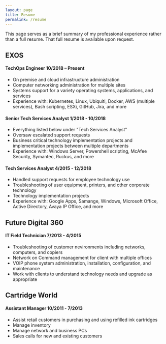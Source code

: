 ```yaml
---
layout: page
title: Resume
permalink: /resume
---
```


This page serves as a brief summary of my professional experience rather than a full resume. That full resume is available upon request.
  
  
## EXOS
#### TechOps Engineer 10/2018 – Present
 * On premise and cloud infrastructure administration
 * Computer networking administration for multiple sites
 * Systems support for a variety operating systems, applications, and services
 * Experience with: Kubernetes, Linux, Ubiquiti, Docker, AWS (multiple services), Bash scripting, ESXi, GitHub, Jira, and more

#### Senior Tech Services Analyst 1/2018 - 10/2018
 * Everything listed below under "Tech Services Analyst"
 * Oversaw escalated support requests
 * Business critical technology implementation projects and implementation projects  between multiple departments
 * Experience with: Windows Server, Powershell scripting, McAfee Security, Symantec, Ruckus, and more

#### Tech Services Analyst 4/2015 - 12/2018
 * Handled support requests for employee technology use
 * Troubleshooting of user equipment, printers, and other corporate technology
 * Technology implementation projects
 * Experience with: Google Apps, Samange, Windows, Microsoft Office, Active Directory, Avaya IP Office, and more
   
  
## Future Digital 360
#### IT Field Technician 7/2013 - 4/2015
 * Troubleshooting of customer nevironments including networks, computers, and copiers
 * Network on Command management for client with multiple offices
 * VOIP phone system administration, installation, configuration, and maintenance
 * Work with clients to understand technology needs and upgrade as appropriate
  
  
## Cartridge World
#### Assistant Manager 10/2011 - 7/2013
 * Assist retail customers in purchasing and using refilled ink cartridges
 * Manage inventory
 * Manage network and business PCs
 * Sales calls for new and existing customers
